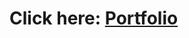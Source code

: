 <h1>Click here: <a href="[https://pen5w5gu.github.io/Portfolio](https://pen5w5gu.github.io/Portfolio_old/)">Portfolio</h1>
